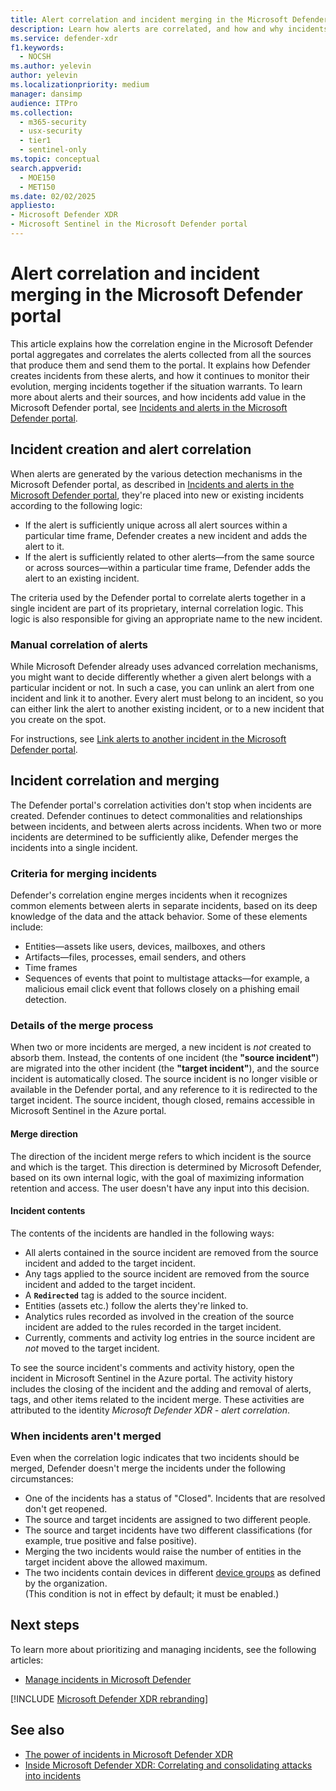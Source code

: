 ```yaml
---
title: Alert correlation and incident merging in the Microsoft Defender portal
description: Learn how alerts are correlated, and how and why incidents may be merged, in the Microsoft Defender portal.
ms.service: defender-xdr
f1.keywords: 
  - NOCSH
ms.author: yelevin
author: yelevin
ms.localizationpriority: medium
manager: dansimp
audience: ITPro
ms.collection: 
  - m365-security
  - usx-security
  - tier1
  - sentinel-only
ms.topic: conceptual
search.appverid: 
  - MOE150
  - MET150
ms.date: 02/02/2025
appliesto: 
- Microsoft Defender XDR 
- Microsoft Sentinel in the Microsoft Defender portal
---
```


# Alert correlation and incident merging in the Microsoft Defender portal

This article explains how the correlation engine in the Microsoft Defender portal aggregates and correlates the alerts collected from all the sources that produce them and send them to the portal. It explains how Defender creates incidents from these alerts, and how it continues to monitor their evolution, merging incidents together if the situation warrants. To learn more about alerts and their sources, and how incidents add value in the Microsoft Defender portal, see [Incidents and alerts in the Microsoft Defender portal](incidents-overview.md).

## Incident creation and alert correlation

When alerts are generated by the various detection mechanisms in the Microsoft Defender portal, as described in [Incidents and alerts in the Microsoft Defender portal](incidents-overview.md), they're placed into new or existing incidents according to the following logic:

- If the alert is sufficiently unique across all alert sources within a particular time frame, Defender creates a new incident and adds the alert to it.
- If the alert is sufficiently related to other alerts&mdash;from the same source or across sources&mdash;within a particular time frame, Defender adds the alert to an existing incident.

The criteria used by the Defender portal to correlate alerts together in a single incident are part of its proprietary, internal correlation logic. This logic is also responsible for giving an appropriate name to the new incident.

### Manual correlation of alerts

While Microsoft Defender already uses advanced correlation mechanisms, you might want to decide differently whether a given alert belongs with a particular incident or not. In such a case, you can unlink an alert from one incident and link it to another. Every alert must belong to an incident, so you can either link the alert to another existing incident, or to a new incident that you create on the spot.

For instructions, see [Link alerts to another incident in the Microsoft Defender portal](unlink-alert-from-incident.md).

## Incident correlation and merging

The Defender portal's correlation activities don't stop when incidents are created. Defender continues to detect commonalities and relationships between incidents, and between alerts across incidents. When two or more incidents are determined to be sufficiently alike, Defender merges the incidents into a single incident.

### Criteria for merging incidents

Defender's correlation engine merges incidents when it recognizes common elements between alerts in separate incidents, based on its deep knowledge of the data and the attack behavior. Some of these elements include:

- Entities&mdash;assets like users, devices, mailboxes, and others
- Artifacts&mdash;files, processes, email senders, and others
- Time frames
- Sequences of events that point to multistage attacks&mdash;for example, a malicious email click event that follows closely on a phishing email detection.

### Details of the merge process

When two or more incidents are merged, a new incident is *not* created to absorb them. Instead, the contents of one incident (the **"source incident"**) are migrated into the other incident (the **"target incident"**), and the source incident is automatically closed. The source incident is no longer visible or available in the Defender portal, and any reference to it is redirected to the target incident. The source incident, though closed, remains accessible in Microsoft Sentinel in the Azure portal.

#### Merge direction

The direction of the incident merge refers to which incident is the source and which is the target. This direction is determined by Microsoft Defender, based on its own internal logic, with the goal of maximizing information retention and access. The user doesn't have any input into this decision.

#### Incident contents

The contents of the incidents are handled in the following ways:

- All alerts contained in the source incident are removed from the source incident and added to the target incident.
- Any tags applied to the source incident are removed from the source incident and added to the target incident.
- A **`Redirected`** tag is added to the source incident.
- Entities (assets etc.) follow the alerts they're linked to.
- Analytics rules recorded as involved in the creation of the source incident are added to the rules recorded in the target incident.
- Currently, comments and activity log entries in the source incident are *not* moved to the target incident.

To see the source incident's comments and activity history, open the incident in Microsoft Sentinel in the Azure portal. The activity history includes the closing of the incident and the adding and removal of alerts, tags, and other items related to the incident merge. These activities are attributed to the identity *Microsoft Defender XDR - alert correlation*.

### When incidents aren't merged

Even when the correlation logic indicates that two incidents should be merged, Defender doesn't merge the incidents under the following circumstances:

- One of the incidents has a status of "Closed". Incidents that are resolved don't get reopened.
- The source and target incidents are assigned to two different people.
- The source and target incidents have two different classifications (for example, true positive and false positive).
- Merging the two incidents would raise the number of entities in the target incident above the allowed maximum.
- The two incidents contain devices in different [device groups](/defender-endpoint/machine-groups) as defined by the organization. <br>(This condition is not in effect by default; it must be enabled.)

## Next steps

To learn more about prioritizing and managing incidents, see the following articles:

- [Manage incidents in Microsoft Defender](manage-incidents.md)

[!INCLUDE [Microsoft Defender XDR rebranding](../includes/defender-m3d-techcommunity.md)]

## See also

- [The power of incidents in Microsoft Defender XDR](https://techcommunity.microsoft.com/t5/microsoft-defender-xdr-blog/the-power-of-incidents-in-microsoft-365-defender/ba-p/3515483)
- [Inside Microsoft Defender XDR: Correlating and consolidating attacks into incidents](https://www.microsoft.com/en-us/security/blog/2020/07/09/inside-microsoft-threat-protection-correlating-and-consolidating-attacks-into-incidents/)
